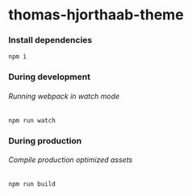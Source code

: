 # thomas-hjorthaab-theme

### Install dependencies 
`npm i`

### During development
###### Running webpack in watch mode
`npm run watch`

### During production
###### Compile production optimized assets
`npm run build`
